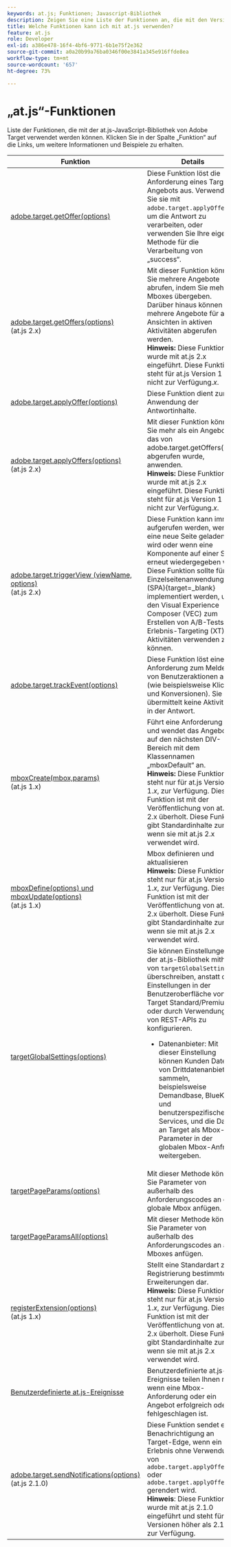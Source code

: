 ```yaml
---
keywords: at.js; Funktionen; Javascript-Bibliothek
description: Zeigen Sie eine Liste der Funktionen an, die mit den Versionen 1.x und 2.x der at.js-JavaScript-Bibliothek in Adobe Target verwendet werden können.
title: Welche Funktionen kann ich mit at.js verwenden?
feature: at.js
role: Developer
exl-id: a386e478-16f4-4bf6-9771-6b1e75f2e362
source-git-commit: a0a20b99a76ba0346f00e3841a345e916ffde8ea
workflow-type: tm+mt
source-wordcount: '657'
ht-degree: 73%

---
```


# „at.js“-Funktionen

Liste der Funktionen, die mit der at.js-JavaScript-Bibliothek von Adobe Target verwendet werden können. Klicken Sie in der Spalte „Funktion“ auf die Links, um weitere Informationen und Beispiele zu erhalten.

| Funktion | Details |
| --- | --- | 
| [adobe.target.getOffer(options)](https://developer.adobe.com/target/implement/client-side/atjs/atjs-functions/adobe-target-getoffer/) | Diese Funktion löst die Anforderung eines Target-Angebots aus. Verwenden Sie sie mit `adobe.target.applyOffer()`, um die Antwort zu verarbeiten, oder verwenden Sie Ihre eigene Methode für die Verarbeitung von „success“. |
| [adobe.target.getOffers(options)](https://developer.adobe.com/target/implement/client-side/atjs/atjs-functions/adobe-target-getoffers-atjs-2/)<br>(at.js 2.x) | Mit dieser Funktion können Sie mehrere Angebote abrufen, indem Sie mehrere Mboxes übergeben. Darüber hinaus können mehrere Angebote für alle Ansichten in aktiven Aktivitäten abgerufen werden.<br>**Hinweis:** Diese Funktion wurde mit at.js 2.x eingeführt. Diese Funktion steht für at.js Version 1 nicht zur Verfügung.*x*. |
| [adobe.target.applyOffer(options)](https://developer.adobe.com/target/implement/client-side/atjs/atjs-functions/adobe-target-applyoffer/) | Diese Funktion dient zur Anwendung der Antwortinhalte. |
| [adobe.target.applyOffers(options)](https://developer.adobe.com/target/implement/client-side/atjs/atjs-functions/adobe-target-applyoffers-atjs-2/)<br>(at.js 2.x) | Mit dieser Funktion können Sie mehr als ein Angebot, das von adobe.target.getOffers() abgerufen wurde, anwenden.<br>**Hinweis:** Diese Funktion wurde mit at.js 2.x eingeführt. Diese Funktion steht für at.js Version 1 nicht zur Verfügung.*x*. |
| [adobe.target.triggerView (viewName, options)](https://developer.adobe.com/target/implement/client-side/atjs/atjs-functions/adobe-target-triggerview-atjs-2/)<br>(at.js 2.x) | Diese Funktion kann immer aufgerufen werden, wenn eine neue Seite geladen wird oder wenn eine Komponente auf einer Seite erneut wiedergegeben wird.<br> Diese Funktion sollte für Einzelseitenanwendungen (SPA){target=_blank} implementiert werden, um den Visual Experience Composer (VEC) zum Erstellen von A/B-Tests und Erlebnis-Targeting (XT)-Aktivitäten verwenden zu können. |
| [adobe.target.trackEvent(options)](https://developer.adobe.com/target/implement/client-side/atjs/atjs-functions/adobe-target-trackevent/) | Diese Funktion löst eine Anforderung zum Melden von Benutzeraktionen aus (wie beispielsweise Klicks und Konversionen). Sie übermittelt keine Aktivitäten in der Antwort. |
| [mboxCreate(mbox,params)](https://developer.adobe.com/target/implement/client-side/atjs/atjs-functions/mboxcreate-atjs/)<br>(at.js 1.x) | Führt eine Anforderung aus und wendet das Angebot auf den nächsten DIV-Bereich mit dem Klassennamen „mboxDefault“ an.<br>**Hinweis:** Diese Funktion steht nur für at.js Version 1.*x*, zur Verfügung. Diese Funktion ist mit der Veröffentlichung von at.js 2.x überholt. Diese Funktion gibt Standardinhalte zurück, wenn sie mit at.js 2.x verwendet wird. |
| [mboxDefine(options) und mboxUpdate(options)](https://developer.adobe.com/target/implement/client-side/atjs/atjs-functions/mboxdefine-mboxupdate-atjs-1x/)<br>(at.js 1.x) | Mbox definieren und aktualisieren <br>**Hinweis:** Diese Funktion steht nur für at.js Version 1.*x*, zur Verfügung. Diese Funktion ist mit der Veröffentlichung von at.js 2.x überholt. Diese Funktion gibt Standardinhalte zurück, wenn sie mit at.js 2.x verwendet wird. |
| [targetGlobalSettings(options)](https://developer.adobe.com/target/implement/client-side/atjs/atjs-functions/targetglobalsettings/) | Sie können Einstellungen in der at.js-Bibliothek mithilfe von `targetGlobalSettings()` überschreiben, anstatt die Einstellungen in der Benutzeroberfläche von Target Standard/Premium oder durch Verwendung von REST-APIs zu konfigurieren.<ul><li>Datenanbieter: Mit dieser Einstellung können Kunden Daten von Drittdatenanbietern sammeln, beispielsweise Demandbase, BlueKai und benutzerspezifischen Services, und die Daten an Target als Mbox-Parameter in der globalen Mbox-Anfrage weitergeben.</li></ul> |
| [targetPageParams(options)](https://developer.adobe.com/target/implement/client-side/atjs/atjs-functions/targetpageparams/) | Mit dieser Methode können Sie Parameter von außerhalb des Anforderungscodes an die globale Mbox anfügen. |
| [targetPageParamsAll(options)](https://developer.adobe.com/target/implement/client-side/atjs/atjs-functions/targetpageparamsall/) | Mit dieser Methode können Sie Parameter von außerhalb des Anforderungscodes an alle Mboxes anfügen. |
| [registerExtension(options)](https://developer.adobe.com/target/implement/client-side/atjs/atjs-functions/registerextension-atjs-1x/)<br>(at.js 1.x) | Stellt eine Standardart zur Registrierung bestimmter Erweiterungen dar.<br>**Hinweis:** Diese Funktion steht nur für at.js Version 1.*x*, zur Verfügung. Diese Funktion ist mit der Veröffentlichung von at.js 2.x überholt. Diese Funktion gibt Standardinhalte zurück, wenn sie mit at.js 2.x verwendet wird. |
| [Benutzerdefinierte at.js-Ereignisse](https://developer.adobe.com/target/implement/client-side/atjs/atjs-functions/atjs-custom-events/) | Benutzerdefinierte at.js-Ereignisse teilen Ihnen mit, wenn eine Mbox-Anforderung oder ein Angebot erfolgreich oder fehlgeschlagen ist. |
| [adobe.target.sendNotifications(options)](https://developer.adobe.com/target/implement/client-side/atjs/atjs-functions/adobe-target-sendnotifications-atjs-21/)<br>(at.js 2.1.0) | Diese Funktion sendet eine Benachrichtigung an Target-Edge, wenn ein Erlebnis ohne Verwendung von `adobe.target.applyOffer()` oder `adobe.target.applyOffers()` gerendert wird.<br>**Hinweis**: Diese Funktion wurde mit at.js 2.1.0 eingeführt und steht für alle Versionen höher als 2.1.0 zur Verfügung. |

